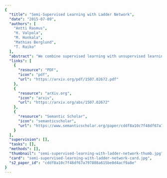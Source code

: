 ```yaml
---
{
  "title": "Semi-Supervised Learning with Ladder Network",
  "date": "2015-07-09",
  "authors": [
    "Antti Rasmus",
    "H. Valpola",
    "M. Honkala",
    "Mathias Berglund",
    "T. Raiko"
  ],
  "abstract": "We combine supervised learning with unsupervised learning in deep neural networks. The proposed model is trained to simultaneously minimize the sum of supervised and unsupervised cost functions by backpropagation, avoiding the need for layer-wise pretraining. Our work builds on top of the Ladder network proposed by Valpola (2015) which we extend by combining the model with supervision. We show that the resulting model reaches state-of-the-art performance in various tasks: MNIST and CIFAR-10 classification in a semi-supervised setting and permutation invariant MNIST in both semi-supervised and full-labels setting.",
  "links": [
    {
      "resource": "PDF",
      "icon": "pdf",
      "url": "https://arxiv.org/pdf/1507.02672.pdf"
    },
    {
      "resource": "arXiv.org",
      "icon": "arxiv",
      "url": "https://arxiv.org/abs/1507.02672"
    },
    {
      "resource": "Semantic Scholar",
      "icon": "semanticscholar",
      "url": "https://www.semanticscholar.org/paper/cddf8a10c7f48df67a797808a615be0d4acf9a8e"
    }
  ],
  "supervision": [],
  "tasks": [],
  "methods": [],
  "thumbnail": "semi-supervised-learning-with-ladder-network-thumb.jpg",
  "card": "semi-supervised-learning-with-ladder-network-card.jpg",
  "s2_paper_id": "cddf8a10c7f48df67a797808a615be0d4acf9a8e"
}
---
```


